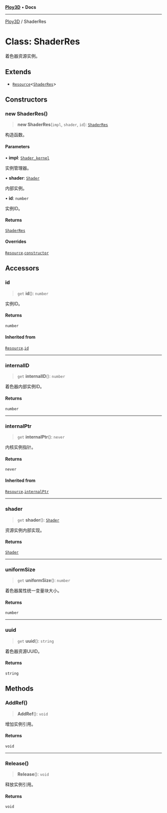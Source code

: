 [**Ploy3D**](../README.md) • **Docs**

***

[Ploy3D](../README.md) / ShaderRes

# Class: ShaderRes

着色器资源实例。

## Extends

- [`Resource`](Resource.md)\<[`ShaderRes`](ShaderRes.md)\>

## Constructors

### new ShaderRes()

> **new ShaderRes**(`impl`, `shader`, `id`): [`ShaderRes`](ShaderRes.md)

构造函数。

#### Parameters

• **impl**: [`Shader_kernel`](Shader_kernel.md)

实例管理器。

• **shader**: [`Shader`](../interfaces/Shader.md)

内部实例。

• **id**: `number`

实例ID。

#### Returns

[`ShaderRes`](ShaderRes.md)

#### Overrides

[`Resource`](Resource.md).[`constructor`](Resource.md#constructors)

## Accessors

### id

> `get` **id**(): `number`

实例ID。

#### Returns

`number`

#### Inherited from

[`Resource`](Resource.md).[`id`](Resource.md#id)

***

### internalID

> `get` **internalID**(): `number`

着色器内部实例ID。

#### Returns

`number`

***

### internalPtr

> `get` **internalPtr**(): `never`

内核实例指针。

#### Returns

`never`

#### Inherited from

[`Resource`](Resource.md).[`internalPtr`](Resource.md#internalptr)

***

### shader

> `get` **shader**(): [`Shader`](../interfaces/Shader.md)

资源实例内部实现。

#### Returns

[`Shader`](../interfaces/Shader.md)

***

### uniformSize

> `get` **uniformSize**(): `number`

着色器属性统一变量块大小。

#### Returns

`number`

***

### uuid

> `get` **uuid**(): `string`

着色器资源UUID。

#### Returns

`string`

## Methods

### AddRef()

> **AddRef**(): `void`

增加实例引用。

#### Returns

`void`

***

### Release()

> **Release**(): `void`

释放实例引用。

#### Returns

`void`
